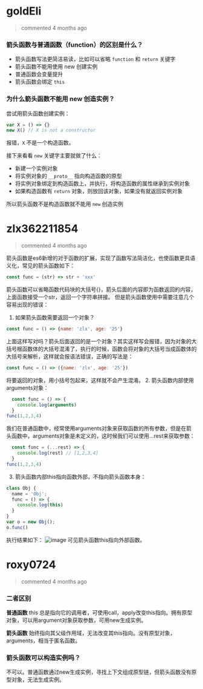 
# goldEli 
 > commented 4 months ago 

### 箭头函数与普通函数（function）的区别是什么？

* 箭头函数写法更简洁易读，比如可以省略 `function` 和 `return` 关键字
* 箭头函数不能用使用 new 创建实例
* 普通函数会变量提升
* 箭头函数会绑定 `this`

### 为什么箭头函数不能用 new 创造实例？

尝试用箭头函数创建实例：


```js
var X = () => {}
new X() // X is not a constructor

```

报错，`X` 不是一个构造函数。

接下来看看 `new` 关键字主要就做了什么：

* 新建一个实例对象
* 将实例对象的 `__proto__` 指向构造函数的原型
* 将实例对象绑定到构造函数上，并执行，将构造函数的属性继承到实例对象
* 如果构造函数有 `return` 对象，则放回该对象，如果没有就返回实例对象

所以箭头函数不是构造函数就不能用 `new` 创造实例
# zlx362211854 
 > commented 4 months ago 

箭头函数是es6新增的对于函数的扩展，实现了函数写法简洁化，也使函数更具语义化，常见的箭头函数如下：

```javascript
const func = (str) => str + 'xxx'

```
箭头函数可以省略函数代码块的大括号{}，箭头后面的内容即为函数返回的内容，上面函数接受一个str，返回一个字符串拼接。
但是箭头函数使用中需要注意几个容易出现的错误：
1. 如果箭头函数需要返回一个对象？

```javascript
const func = () => {name: 'zlx', age: '25'}

```
上面这样写对吗？箭头后面返回的是一个对象？其实这样写会报错，因为对象的大括号根函数体的大括号混淆了，执行的时候，函数会将对象的大括号当成函数体的大括号来解析，这样就会报语法错误，正确的写法是：

```javascript
const func = () => ({name: 'zlx', age: '25'})

```
将要返回的对象，用小括号包起来，这样就不会产生混淆。
2. 箭头函数内部使用arguments对象：


```javascript
  const func = () => {
    console.log(arguments)
  }
func(1,2,3,4)

```
我们在普通函数中，经常使用arguments对象来获取函数的所有参数，但是在箭头函数中，arguments对象是未定义的，这时候我们可以使用...rest来获取参数：

```javascript
  const func = (...rest) => {
    console.log(rest) // [1,2,3,4]
  }
func(1,2,3,4)

```
3. 箭头函数内部this指向函数外部，不指向箭头函数本身：

```javascript
class Obj {
  name = 'Obj';
  func = () => {
    console.log(this)
  }
}
var o = new Obj();
o.func()

```
执行结果如下：
![image](https://user-images.githubusercontent.com/22437181/63136383-47e36d80-c004-11e9-992e-af644986c0e3.png)
可见箭头函数this指向外部函数。





# roxy0724 
 > commented 4 months ago 

### 二者区别
**普通函数**
this 总是指向它的调用者，可使用call，apply改变this指向。拥有原型对象，可以用argument对象获取参数，可用new生成实例。

**箭头函数**
始终指向其父级作用域，无法改变其this指向。没有原型对象，arguments，相当于匿名函数。

### 箭头函数可以构造实例吗？
不可以。普通函数通过new生成实例，寻找上下文组成原型链，但箭头函数没有原型对象，无法生成实例。




